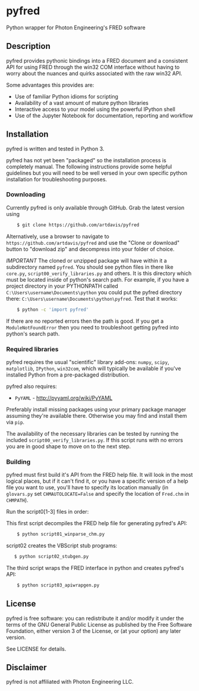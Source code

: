 # pyfred
Python wrapper for Photon Engineering's FRED software

## Description
pyfred provides pythonic bindings into a FRED document and a consistent API
for using FRED through the win32 COM interface without having to worry about
the nuances and quirks associated with the raw win32 API.

Some advantages this provides are:

- Use of familiar Python idioms for scripting
- Availability of a vast amount of mature python libraries
- Interactive access to your model using the powerful IPython shell
- Use of the Jupyter Notebook for documentation, reporting and workflow

## Installation
pyfred is written and tested in Python 3.

pyfred has not yet been "packaged" so the installation process is
completely manual. The following instructions provide some helpful
guidelines but you will  need to be well versed in your own specific
python installation for troubleshooting purposes.

### Downloading
Currently pyfred is only available through GitHub. Grab the latest
version using
```bash
    $ git clone https://github.com/artdavis/pyfred
```
Alternatively, use a browser to navigate to
`https://github.com/artdavis/pyfred` and use the "Clone or download"
button to "download zip" and decompress into your folder of choice.

*IMPORTANT* The cloned or unzipped package will have within it a
subdirectory named `pyfred`. You should see python files in there like
`core.py`, `script00_verify_libraries.py` and others. It is this
directory which must be located inside of python's search path.
For example, if you have a project directory in your PYTHONPATH called
`C:\Users\username\Documents\python` you could put the pyfred directory
there: `C:\Users\username\Documents\python\pyfred`. Test that it works:
```bash
    $ python -c 'import pyfred'
```
If there are no reported errors then the path is good. If you get
a `ModuleNotFoundError` then you need to troubleshoot getting pyfred
into python's search path.


### Required libraries
pyfred requires the usual "scientific" library add-ons:
`numpy`, `scipy`, `matplotlib`, `IPython`, `win32com`, which will
typically be available if you've installed Python from a pre-packaged
distribution.

pyfred also requires:
* `PyYAML` - http://pyyaml.org/wiki/PyYAML

Preferably install missing packages using your primary package manager
assuming they're available there. Otherwise you may find and install
them via `pip`.

The availability of the necessary libraries can be tested by running
the included `script00_verify_libraries.py`. If this script runs with
no errors you are in good shape to move on to the next step.

### Building
pyfred must first build it's API from the FRED help file. It will look
in the most logical places, but if it can't find it, or you have a specific
version of a help file you want to use, you'll have to specify its location
manually (in `glovars.py` set `CHMAUTOLOCATE=False` and specify the location
of `Fred.chm` in `CHMPATH`).

Run the script0[1-3] files in order:

This first script decompiles the FRED help file for generating pyfred's API:
```bash
    $ python script01_winparse_chm.py
```

script02 creates the VBScript stub programs:
```bash
   $ python script02_stubgen.py
```

The third script wraps the FRED interface in python and creates pyfred's API:
```bash
    $ python script03_apiwrapgen.py
```

## License

pyfred is free software: you can redistribute it and/or modify it under the
terms of the GNU General Public License as published by the Free Software
Foundation, either version 3 of the License, or (at your option) any later
version.

See LICENSE for details.

## Disclaimer
pyfred is not affiliated with Photon Engineering LLC.
